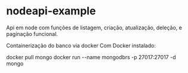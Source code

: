 # nodeapi-example

Api em node com funções de listagem, criação, atualização, deleção, e paginação funcional.

Containerização do banco via docker
Com Docker instalado:

docker pull mongo
docker run --name mongodbrs -p 27017:27017 -d mongo
